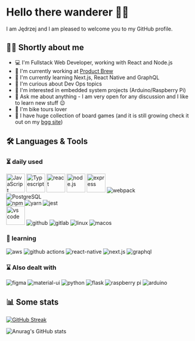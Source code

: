 # Hello there wanderer 👋🏼
I am Jędrzej and I am pleased to welcome you to my GitHub profile.

## 👨‍💻 Shortly about me
- 💻 I'm Fullstack Web Developer, working with React and Node.js
- 🏢 I'm currently working at [Product Brew](https://productbrew.com/)
- 🌱 I'm currently learning Next.js, React Native and GraphQL
- 🤔 I'm curious about Dev Ops topics
- 🤖 I'm interested in embedded system projects (Arduino/Raspberry Pi)
- 💬 Ask me about anything - I am very open for any discussion and I like to learn new stuff 😉
- 🚴 I'm bike tours lover
- 🎲 I have huge collection of board games (and it is still growing check it out on my [bgg site](https://boardgamegeek.com/collection/user/Je3yk))

## 🛠️ Languages & Tools
### ⏳ daily used
<div>
  <img src="https://img.shields.io/badge/JavaScript-323330?style=for-the-badge&logo=javascript&logoColor=F7DF1E" alt="JavaScript" title="JavaScript" width="50" height="50"/>
  <img src="https://img.shields.io/badge/TypeScript-007ACC?style=for-the-badge&logo=typescript&logoColor=white" alt="Typescript" title="Typescript" width="50" height="50"/>
  <img src="https://img.shields.io/badge/React-20232A?style=for-the-badge&logo=react&logoColor=61DAFB" alt="react" title="React" width="50" height="50" />
  <img src="https://img.shields.io/badge/Node.js-339933?style=for-the-badge&logo=nodedotjs&logoColor=white" alt="node.js" title="Node.js" width="50" height="50"/>
  <img src="https://img.shields.io/badge/Express.js-000000?style=for-the-badge&logo=express&logoColor=white" alt="express" title="Express" width="50" height="50"/>
  <img src="https://img.shields.io/badge/Webpack-8DD6F9?style=for-the-badge&logo=Webpack&logoColor=white" alt="webpack" title="webpack" />
  </br>
  <img src="https://img.shields.io/badge/PostgreSQL-316192?style=for-the-badge&logo=postgresql&logoColor=white" alt="PostgreSQL" title="PostgreSQL"/>
  </br>
  <img src="https://img.shields.io/badge/npm-CB3837?style=for-the-badge&logo=npm&logoColor=white" alt="npm" title="npm"/>
  <img src="https://img.shields.io/badge/Yarn-2C8EBB?style=for-the-badge&logo=yarn&logoColor=white" alt="yarn" title="yarn"/>
  <img src="https://img.shields.io/badge/Jest-C21325?style=for-the-badge&logo=jest&logoColor=white" alt="jest" title="Jest" />
  </br>
  <img src="https://img.shields.io/badge/VSCode-0078D4?style=for-the-badge&logo=visual%20studio%20code&logoColor=white" alt="vs code" title="VS Code" width="50" height="50"/>
  <img src="https://img.shields.io/badge/GitHub-100000?style=for-the-badge&logo=github&logoColor=white" alt="github" title="github" />
  <img src="https://img.shields.io/badge/GitLab-330F63?style=for-the-badge&logo=gitlab&logoColor=white" alt="gitlab" title="gitlab" />
  <img src="https://img.shields.io/badge/Linux-FCC624?style=for-the-badge&logo=linux&logoColor=black" alt="linux" title="linux" />
  <img src="https://img.shields.io/badge/mac%20os-000000?style=for-the-badge&logo=apple&logoColor=white" alt="macos" title="macos" />
  </br>
</div>

### 🌱 learning
<div>
  <img src="https://img.shields.io/badge/Amazon_AWS-FF9900?style=for-the-badge&logo=amazonaws&logoColor=white" alt="aws" title="aws" />
  <img src="https://img.shields.io/badge/Github%20Actions-282a2e?style=for-the-badge&logo=githubactions&logoColor=367cfe" alt="github actions" title="github actions" />
  <img src="https://img.shields.io/badge/React_Native-20232A?style=for-the-badge&logo=react&logoColor=61DAF" alt="react-native" title="react native" />
  <img src=https://img.shields.io/badge/next.js-000000?style=for-the-badge&logo=nextdotjs&logoColor=white"" alt="next.js" title="next.js" />
  <img src="https://img.shields.io/badge/GraphQl-E10098?style=for-the-badge&logo=graphql&logoColor=white" alt="graphql" title="GraphQL" />
</div>
                                  
### ⌛ Also dealt with
<div>
  <img src="https://img.shields.io/badge/Figma-F24E1E?style=for-the-badge&logo=figma&logoColor=white" alt="figma" title="figma" />
  <img src="https://img.shields.io/badge/Material%20UI-007FFF?style=for-the-badge&logo=mui&logoColor=white" alt="material-ui" title="Material UI" />
  <img src="https://img.shields.io/badge/Python-FFD43B?style=for-the-badge&logo=python&logoColor=blue" alt="python" title="python" />
  <img src="https://img.shields.io/badge/Flask-000000?style=for-the-badge&logo=flask&logoColor=white" alt="flask" title="flask" />
  <img src="https://img.shields.io/badge/Raspberry%20Pi-A22846?style=for-the-badge&logo=Raspberry%20Pi&logoColor=white" alt="raspberry pi" title="" />
  <img src="https://img.shields.io/badge/Arduino-00979D?style=for-the-badge&logo=Arduino&logoColor=white" alt="arduino" title="" />
</div>

## 📊 Some stats

[![GitHub Streak](https://streak-stats.demolab.com?user=je3yk&theme=dark&hide_border=true&date_format=j%20M%5B%20Y%5D&exclude_days=Sun%2CSat)](https://git.io/streak-stats)

![Anurag's GitHub stats](https://github-readme-stats.vercel.app/api?username=je3yk&count_private=true&theme=dark&show_icons=true)
